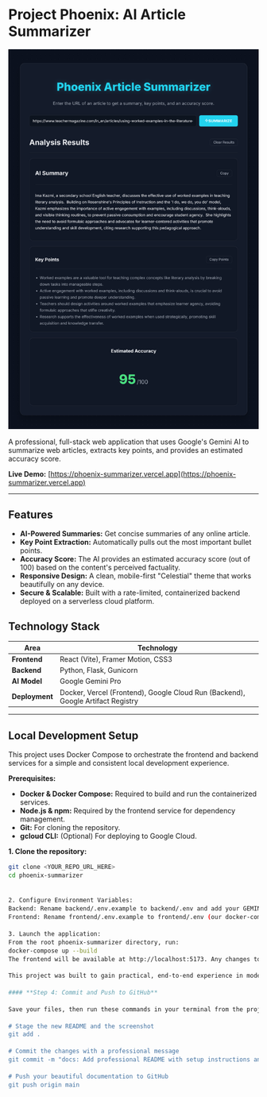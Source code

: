 # Project Phoenix: AI Article Summarizer

![Phoenix Summarizer Screenshot](./docs/screenshot.png)

A professional, full-stack web application that uses Google's Gemini AI to summarize web articles, extracts key points, and provides an estimated accuracy score.

**Live Demo:** [https://phoenix-summarizer.vercel.app](https://phoenix-summarizer.vercel.app)

---

## Features

-   **AI-Powered Summaries:** Get concise summaries of any online article.
-   **Key Point Extraction:** Automatically pulls out the most important bullet points.
-   **Accuracy Score:** The AI provides an estimated accuracy score (out of 100) based on the content's perceived factuality.
-   **Responsive Design:** A clean, mobile-first "Celestial" theme that works beautifully on any device.
-   **Secure & Scalable:** Built with a rate-limited, containerized backend deployed on a serverless cloud platform.

## Technology Stack

| Area             | Technology                                                                          |
| ---------------- | ----------------------------------------------------------------------------------- |
| **Frontend**     | React (Vite), Framer Motion, CSS3                                                   |
| **Backend**      | Python, Flask, Gunicorn                                                             |
| **AI Model**     | Google Gemini Pro                                                                   |
| **Deployment**   | Docker, Vercel (Frontend), Google Cloud Run (Backend), Google Artifact Registry     |

---

## Local Development Setup

This project uses Docker Compose to orchestrate the frontend and backend services for a simple and consistent local development experience.

**Prerequisites:**
- **Docker & Docker Compose:** Required to build and run the containerized services.
- **Node.js & npm:** Required by the frontend service for dependency management.
- **Git:** For cloning the repository.
- **gcloud CLI:** (Optional) For deploying to Google Cloud.

**1. Clone the repository:**
   ```bash
   git clone <YOUR_REPO_URL_HERE>
   cd phoenix-summarizer


2. Configure Environment Variables:
Backend: Rename backend/.env.example to backend/.env and add your GEMINI_API_KEY.
Frontend: Rename frontend/.env.example to frontend/.env (our docker-compose setup uses this).

3. Launch the application:
From the root phoenix-summarizer directory, run:
docker-compose up --build
The frontend will be available at http://localhost:5173. Any changes to the frontend or backend code will trigger an automatic reload.

This project was built to gain practical, end-to-end experience in modern web development, from UI design and containerization to cloud deployment and live debugging.

#### **Step 4: Commit and Push to GitHub**

Save your files, then run these commands in your terminal from the project's root directory:

# Stage the new README and the screenshot
git add .

# Commit the changes with a professional message
git commit -m "docs: Add professional README with setup instructions and screenshot"

# Push your beautiful documentation to GitHub
git push origin main